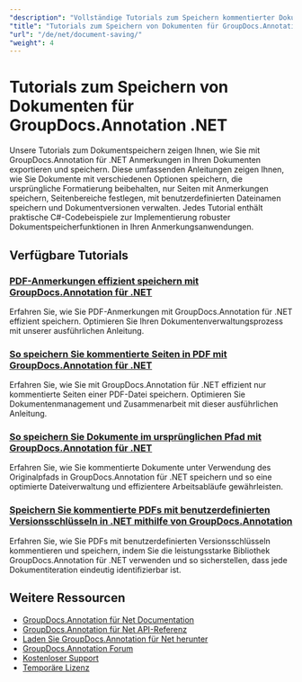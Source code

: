 ```yaml
---
"description": "Vollständige Tutorials zum Speichern kommentierter Dokumente mit verschiedenen Optionen mithilfe von GroupDocs.Annotation für .NET."
"title": "Tutorials zum Speichern von Dokumenten für GroupDocs.Annotation .NET"
"url": "/de/net/document-saving/"
"weight": 4
---
```


# Tutorials zum Speichern von Dokumenten für GroupDocs.Annotation .NET

Unsere Tutorials zum Dokumentspeichern zeigen Ihnen, wie Sie mit GroupDocs.Annotation für .NET Anmerkungen in Ihren Dokumenten exportieren und speichern. Diese umfassenden Anleitungen zeigen Ihnen, wie Sie Dokumente mit verschiedenen Optionen speichern, die ursprüngliche Formatierung beibehalten, nur Seiten mit Anmerkungen speichern, Seitenbereiche festlegen, mit benutzerdefinierten Dateinamen speichern und Dokumentversionen verwalten. Jedes Tutorial enthält praktische C#-Codebeispiele zur Implementierung robuster Dokumentspeicherfunktionen in Ihren Anmerkungsanwendungen.

## Verfügbare Tutorials

### [PDF-Anmerkungen effizient speichern mit GroupDocs.Annotation für .NET](./save-pdf-annotations-groupdocs-dotnet/)
Erfahren Sie, wie Sie PDF-Anmerkungen mit GroupDocs.Annotation für .NET effizient speichern. Optimieren Sie Ihren Dokumentenverwaltungsprozess mit unserer ausführlichen Anleitung.

### [So speichern Sie kommentierte Seiten in PDF mit GroupDocs.Annotation für .NET](./mastering-groupdocs-annotation-save-annotated-pdf-pages/)
Erfahren Sie, wie Sie mit GroupDocs.Annotation für .NET effizient nur kommentierte Seiten einer PDF-Datei speichern. Optimieren Sie Dokumentenmanagement und Zusammenarbeit mit dieser ausführlichen Anleitung.

### [So speichern Sie Dokumente im ursprünglichen Pfad mit GroupDocs.Annotation für .NET](./save-document-same-path-groupdocs-annotation-net/)
Erfahren Sie, wie Sie kommentierte Dokumente unter Verwendung des Originalpfads in GroupDocs.Annotation für .NET speichern und so eine optimierte Dateiverwaltung und effizientere Arbeitsabläufe gewährleisten.

### [Speichern Sie kommentierte PDFs mit benutzerdefinierten Versionsschlüsseln in .NET mithilfe von GroupDocs.Annotation](./annotate-pdf-custom-version-key-groupdocs-net/)
Erfahren Sie, wie Sie PDFs mit benutzerdefinierten Versionsschlüsseln kommentieren und speichern, indem Sie die leistungsstarke Bibliothek GroupDocs.Annotation für .NET verwenden und so sicherstellen, dass jede Dokumentiteration eindeutig identifizierbar ist.

## Weitere Ressourcen

- [GroupDocs.Annotation für Net Documentation](https://docs.groupdocs.com/annotation/net/)
- [GroupDocs.Annotation für Net API-Referenz](https://reference.groupdocs.com/annotation/net/)
- [Laden Sie GroupDocs.Annotation für Net herunter](https://releases.groupdocs.com/annotation/net/)
- [GroupDocs.Annotation Forum](https://forum.groupdocs.com/c/annotation)
- [Kostenloser Support](https://forum.groupdocs.com/)
- [Temporäre Lizenz](https://purchase.groupdocs.com/temporary-license/)